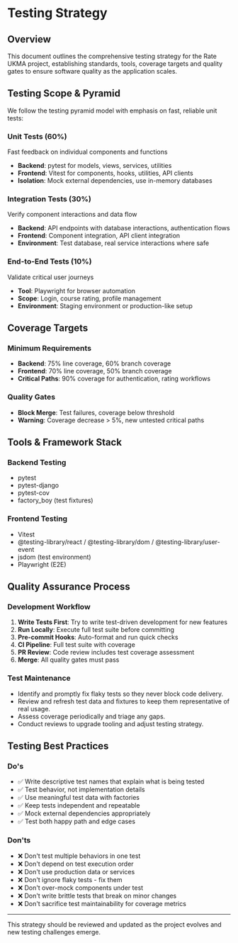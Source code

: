 # Testing Strategy

## Overview

This document outlines the comprehensive testing strategy for the Rate UKMA project, establishing standards, tools, coverage targets and quality gates to ensure software quality as the application scales.

## Testing Scope & Pyramid

We follow the testing pyramid model with emphasis on fast, reliable unit tests:

### Unit Tests (60%)

Fast feedback on individual components and functions

- **Backend**: pytest for models, views, services, utilities
- **Frontend**: Vitest for components, hooks, utilities, API clients
- **Isolation**: Mock external dependencies, use in-memory databases

### Integration Tests (30%)

Verify component interactions and data flow

- **Backend**: API endpoints with database interactions, authentication flows
- **Frontend**: Component integration, API client integration
- **Environment**: Test database, real service interactions where safe

### End-to-End Tests (10%)

Validate critical user journeys

- **Tool**: Playwright for browser automation
- **Scope**: Login, course rating, profile management
- **Environment**: Staging environment or production-like setup

## Coverage Targets

### Minimum Requirements

- **Backend**: 75% line coverage, 60% branch coverage
- **Frontend**: 70% line coverage, 50% branch coverage
- **Critical Paths**: 90% coverage for authentication, rating workflows

### Quality Gates

- **Block Merge**: Test failures, coverage below threshold
- **Warning**: Coverage decrease > 5%, new untested critical paths

## Tools & Framework Stack

### Backend Testing

- pytest
- pytest-django
- pytest-cov
- factory_boy (test fixtures)

### Frontend Testing

- Vitest
- @testing-library/react / @testing-library/dom / @testing-library/user-event
- jsdom (test environment)
- Playwright (E2E)

## Quality Assurance Process

### Development Workflow

1. **Write Tests First**: Try to write test-driven development for new features
2. **Run Locally**: Execute full test suite before committing
3. **Pre-commit Hooks**: Auto-format and run quick checks
4. **CI Pipeline**: Full test suite with coverage
5. **PR Review**: Code review includes test coverage assessment
6. **Merge**: All quality gates must pass

### Test Maintenance

- Identify and promptly fix flaky tests so they never block code delivery.
- Review and refresh test data and fixtures to keep them representative of real usage.
- Assess coverage periodically and triage any gaps.
- Conduct reviews to upgrade tooling and adjust testing strategy.

## Testing Best Practices

### Do's

- ✅ Write descriptive test names that explain what is being tested
- ✅ Test behavior, not implementation details
- ✅ Use meaningful test data with factories
- ✅ Keep tests independent and repeatable
- ✅ Mock external dependencies appropriately
- ✅ Test both happy path and edge cases

### Don'ts

- ❌ Don't test multiple behaviors in one test
- ❌ Don't depend on test execution order
- ❌ Don't use production data or services
- ❌ Don't ignore flaky tests - fix them
- ❌ Don't over-mock components under test
- ❌ Don't write brittle tests that break on minor changes
- ❌ Don't sacrifice test maintainability for coverage metrics

---

This strategy should be reviewed and updated as the project evolves and new testing challenges emerge.
